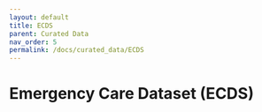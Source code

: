 ```yaml
---
layout: default
title: ECDS
parent: Curated Data
nav_order: 5
permalink: /docs/curated_data/ECDS
---
```


# Emergency Care Dataset (ECDS)
